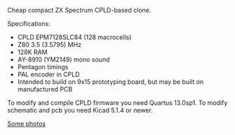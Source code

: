 Cheap compact ZX Spectrum CPLD-based clone.

Specifications:
- CPLD EPM7128SLC84 (128 macrocells)
- Z80 3.5 (3.5795) MHz
- 128K RAM
- AY-8910 (YM2149) mono sound
- Pentagon timings
- PAL encoder in CPLD
- Intended to build on 9x15 prototyping board, but may be built on manufactured PCB

To modify and compile CPLD firmware you need Quartus 13.0sp1.
To modify schematic and pcb you need Kicad 5.1.4 or newer.

[Some photos](https://cloud.err200.net/index.php/s/73TR85tYZkMm8Ax?path=%2Fsizif-128)
